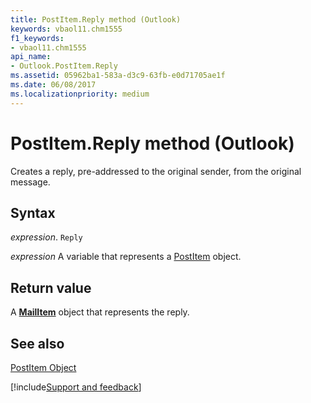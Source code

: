 ```yaml
---
title: PostItem.Reply method (Outlook)
keywords: vbaol11.chm1555
f1_keywords:
- vbaol11.chm1555
api_name:
- Outlook.PostItem.Reply
ms.assetid: 05962ba1-583a-d3c9-63fb-e0d71705ae1f
ms.date: 06/08/2017
ms.localizationpriority: medium
---
```



# PostItem.Reply method (Outlook)

Creates a reply, pre-addressed to the original sender, from the original message.


## Syntax

_expression_. `Reply`

_expression_ A variable that represents a [PostItem](Outlook.PostItem.md) object.


## Return value

A **[MailItem](Outlook.MailItem.md)** object that represents the reply.


## See also


[PostItem Object](Outlook.PostItem.md)

[!include[Support and feedback](~/includes/feedback-boilerplate.md)]